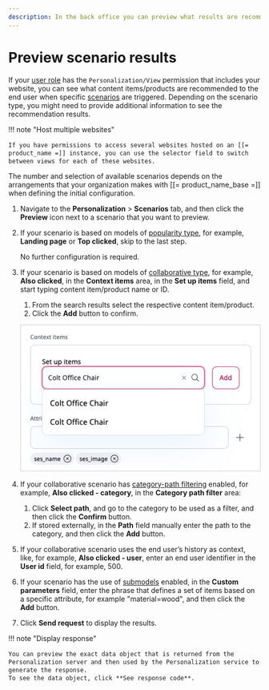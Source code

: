 ```yaml
---
description: In the back office you can preview what results are recommended by the Personalization service.
---
```


# Preview scenario results

If your [user role](../permission_management/permissions_and_users.md) has the `Personalization/View` permission that includes your website, you can see what content items/products are recommended to the end user when specific [scenarios](scenarios.md) are triggered.
Depending on the scenario type, you might need to provide additional information to see the recommendation results.

!!! note "Host multiple websites"

    If you have permissions to access several websites hosted on an [[= product_name =]] instance, you can use the selector field to switch between views for each of these websites.

The number and selection of available scenarios depends on the arrangements that your organization makes with [[= product_name_base =]] when defining the initial configuration.

1. Navigate to the **Personalization** > **Scenarios** tab, and then click the **Preview** icon next to a scenario that you want to preview.

1. If your scenario is based on models of [popularity type](recommendation_models.md#popularity-models), for example, **Landing page** or **Top clicked**, skip to the last step.

    No further configuration is required.

1. If your scenario is based on models of [collaborative type](recommendation_models.md#collaborative-models), for example, **Also clicked**, in the **Context items** area, in the **Set up items** field, and start typing content item/product name or ID.

    1. From the search results select the respective content item/product.
    1. Click the **Add** button to confirm.

    ![Preview scenario](img/scenario_preview_content_search.png "Preview scenario")

1. If your collaborative scenario has [category-path filtering](filters.md#category-path-filters) enabled, for example, **Also clicked - category**, in the **Category path filter** area:
    1. Click **Select path**, and go to the category to be used as a filter, and then click the **Confirm** button.
    1. If stored externally, in the **Path** field manually enter the path to the category, and then click the **Add** button.

1. If your collaborative scenario uses the end user’s history as context, like, for example, **Also clicked - user**, enter an end user identifier in the **User id** field, for example, 500.

1. If your scenario has the use of [submodels](recommendation_models.md#submodels) enabled, in the **Custom parameters** field, enter the phrase that defines a set of items based on a specific attribute, for example "material=wood", and then click the **Add** button.

1. Click **Send request** to display the results.

!!! note "Display response"

    You can preview the exact data object that is returned from the Personalization server and then used by the Personalization service to generate the response.
    To see the data object, click **See response code**.
